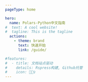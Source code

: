 ```yaml
---
pageType: home

hero:
  name: Polars-Python中文指南
#  text: A cool website!
#  tagline: This is the tagline
  actions:
    - theme: brand
      text: 快速开始
      link: /guide/

#features:
#  - title: 文档站点驱动
#    details: Rspress构建, Github托管
#    icon: 🏃🏻‍♀️
---
```

